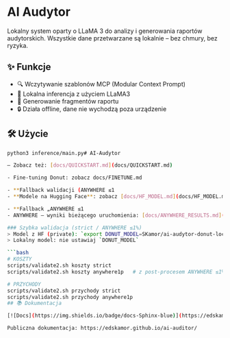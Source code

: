 # AI Audytor

Lokalny system oparty o LLaMA 3 do analizy i generowania raportów audytorskich. Wszystkie dane przetwarzane są lokalnie – bez chmury, bez ryzyka.

## ✨ Funkcje

- 🔍 Wczytywanie szablonów MCP (Modular Context Prompt)
- 🧠 Lokalna inferencja z użyciem LLaMA3
- 🧾 Generowanie fragmentów raportu
- 🔒 Działa offline, dane nie wychodzą poza urządzenie

## 🛠️ Użycie

```bash
python3 inference/main.py# AI-Audytor

— Zobacz też: [docs/QUICKSTART.md](docs/QUICKSTART.md)

- Fine-tuning Donut: zobacz docs/FINETUNE.md

- **Fallback walidacji (ANYWHERE ≤1
- **Modele na Hugging Face**: zobacz [docs/HF_MODEL.md](docs/HF_MODEL.md)

- **Fallback „ANYWHERE ≤1
- ANYWHERE – wyniki bieżącego uruchomienia: [docs/ANYWHERE_RESULTS.md](docs/ANYWHERE_RESULTS.md)

### Szybka walidacja (strict / ANYWHERE ≤1%)
> Model z HF (private): `export DONUT_MODEL=SKamor/ai-audytor-donut-local`
> Lokalny model: nie ustawiaj `DONUT_MODEL`

```bash
# KOSZTY
scripts/validate2.sh koszty strict
scripts/validate2.sh koszty anywhere1p   # z post-procesem ANYWHERE ≤1%

# PRZYCHODY
scripts/validate2.sh przychody strict
scripts/validate2.sh przychody anywhere1p
## 📚 Dokumentacja

[![Docs](https://img.shields.io/badge/docs-Sphinx-blue)](https://edskamor.github.io/ai-auditor/)

Publiczna dokumentacja: https://edskamor.github.io/ai-auditor/

